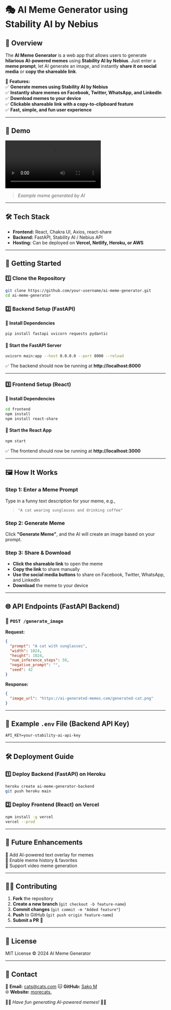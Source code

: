 # **🎭 AI Meme Generator using Stability AI by Nebius**  

## **📌 Overview**  
The **AI Meme Generator** is a web app that allows users to generate **hilarious AI-powered memes** using **Stability AI by Nebius**. Just enter a **meme prompt**, let AI generate an image, and instantly **share it on social media** or **copy the shareable link**.  

🚀 **Features:**  
✅ **Generate memes using Stability AI by Nebius**  
✅ **Instantly share memes on Facebook, Twitter, WhatsApp, and LinkedIn**  
✅ **Download memes to your device**  
✅ **Clickable shareable link with a copy-to-clipboard feature**  
✅ **Fast, simple, and fun user experience**  

---

## **📸 Demo**  
![AI Meme Generator](./data/this_cat_wearing_this_hat_and_winks_seed1619780705.mp4)  
> _Example meme generated by AI_

---

## **🛠 Tech Stack**  
- **Frontend:** React, Chakra UI, Axios, react-share  
- **Backend:** FastAPI, Stability AI / Nebius API  
- **Hosting:** Can be deployed on **Vercel, Netlify, Heroku, or AWS**  

---

## **🚀 Getting Started**  

### **1️⃣ Clone the Repository**  
```bash
git clone https://github.com/your-username/ai-meme-generator.git
cd ai-meme-generator
```

### **2️⃣ Backend Setup (FastAPI)**  

#### **📌 Install Dependencies**
```bash
pip install fastapi uvicorn requests pydantic
```

#### **📌 Start the FastAPI Server**
```bash
uvicorn main:app --host 0.0.0.0 --port 8000 --reload
```

✅ The backend should now be running at **http://localhost:8000**  

---

### **3️⃣ Frontend Setup (React)**  

#### **📌 Install Dependencies**
```bash
cd frontend
npm install
npm install react-share
```

#### **📌 Start the React App**
```bash
npm start
```

✅ The frontend should now be running at **http://localhost:3000**  

---

## **🖼 How It Works**  

### **Step 1: Enter a Meme Prompt**  
Type in a funny text description for your meme, e.g.,  
> `"A cat wearing sunglasses and drinking coffee"`  

### **Step 2: Generate Meme**  
Click **"Generate Meme"**, and the AI will create an image based on your prompt.  

### **Step 3: Share & Download**  
- **Click the shareable link** to open the meme  
- **Copy the link** to share manually  
- **Use the social media buttons** to share on Facebook, Twitter, WhatsApp, and LinkedIn  
- **Download** the meme to your device  

---

## **🌐 API Endpoints (FastAPI Backend)**  

### **🔹 `POST /generate_image`**
**Request:**  
```json
{
  "prompt": "A cat with sunglasses",
  "width": 1024,
  "height": 1024,
  "num_inference_steps": 50,
  "negative_prompt": "",
  "seed": 42
}
```

**Response:**  
```json
{
  "image_url": "https://ai-generated-memes.com/generated-cat.png"
}
```

---

## **📌 Example `.env` File (Backend API Key)**
```env
API_KEY=your-stability-ai-api-key
```

---

## **🛠 Deployment Guide**  

### **1️⃣ Deploy Backend (FastAPI) on Heroku**  
```bash
heroku create ai-meme-generator-backend
git push heroku main
```

### **2️⃣ Deploy Frontend (React) on Vercel**  
```bash
npm install -g vercel
vercel --prod
```

---

## **📢 Future Enhancements**  
🔹 Add AI-powered text overlay for memes  
🔹 Enable meme history & favorites  
🔹 Support video meme generation  

---

## **👨‍💻 Contributing**  
1. **Fork** the repository  
2. **Create a new branch** (`git checkout -b feature-name`)  
3. **Commit changes** (`git commit -m "Added feature"`)  
4. **Push** to GitHub (`git push origin feature-name`)  
5. **Submit a PR** 🎉  

---

## **📜 License**  
MIT License © 2024 AI Meme Generator  

---

## **💬 Contact**  
📧 **Email:** cats@cats.com
🐱 **GitHub:** [Sako M](https://github.com/sakomws)  
🌐 **Website:** [morecats.](https://cats.ai)  

🎨🔥 _Have fun generating AI-powered memes!_ 🚀😺  
